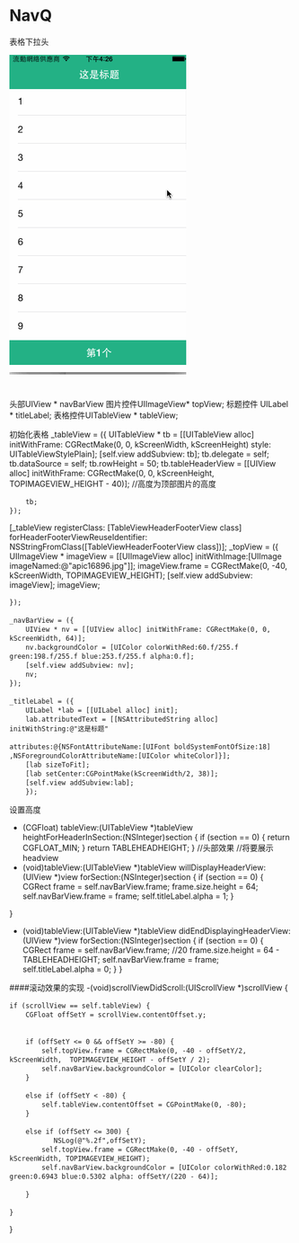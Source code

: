 # NavQ
表格下拉头

![image](https://github.com/914813666/NavQ/blob/master/imginfo/Untitled7.gif)

#
头部UIView * navBarView 图片控件UIImageView* topView; 标题控件 UILabel * titleLabel; 表格控件UITableView * tableView;

初始化表格
  _tableView = ({
        UITableView * tb = [[UITableView alloc] initWithFrame: CGRectMake(0, 0, kScreenWidth, kScreenHeight) style: UITableViewStylePlain];
        [self.view addSubview: tb];
        tb.delegate = self;
        tb.dataSource = self;
        tb.rowHeight = 50;
        tb.tableHeaderView = [[UIView alloc] initWithFrame: CGRectMake(0, 0, kScreenHeight, TOPIMAGEVIEW_HEIGHT - 40)]; //高度为顶部图片的高度
        
        tb;
    });
    

  [_tableView registerClass: [TableViewHeaderFooterView class] forHeaderFooterViewReuseIdentifier: NSStringFromClass([TableViewHeaderFooterView class])];
   _topView = ({
        UIImageView * imageView = [[UIImageView alloc] initWithImage:[UIImage imageNamed:@"apic16896.jpg"]];
        imageView.frame = CGRectMake(0, -40, kScreenWidth, TOPIMAGEVIEW_HEIGHT);
        [self.view addSubview: imageView];
        imageView;
                                
    });
    
    _navBarView = ({
        UIView * nv = [[UIView alloc] initWithFrame: CGRectMake(0, 0, kScreenWidth, 64)];
        nv.backgroundColor = [UIColor colorWithRed:60.f/255.f green:198.f/255.f blue:253.f/255.f alpha:0.f];
        [self.view addSubview: nv];
        nv;
    });

    _titleLabel = ({
        UILabel *lab = [[UILabel alloc] init];
        lab.attributedText = [[NSAttributedString alloc] initWithString:@"这是标题"
                                                             attributes:@{NSFontAttributeName:[UIFont boldSystemFontOfSize:18] ,NSForegroundColorAttributeName:[UIColor whiteColor]}];
        [lab sizeToFit];
        [lab setCenter:CGPointMake(kScreenWidth/2, 38)];
        [self.view addSubview:lab];
        });
        
        
        
  设置高度 
  - (CGFloat) tableView:(UITableView *)tableView heightForHeaderInSection:(NSInteger)section {
    if (section == 0) {
        return  CGFLOAT_MIN;
    }
    return  TABLEHEADHEIGHT;
}
//头部效果
//将要展示headview
- (void)tableView:(UITableView *)tableView willDisplayHeaderView:(UIView *)view forSection:(NSInteger)section {
    if (section == 0) {
        CGRect frame = self.navBarView.frame;
        frame.size.height = 64;
        self.navBarView.frame = frame;
        self.titleLabel.alpha = 1;
    }
    
}

- (void)tableView:(UITableView *)tableView didEndDisplayingHeaderView:(UIView *)view forSection:(NSInteger)section {
    if (section == 0) {
        CGRect frame = self.navBarView.frame; //20
        frame.size.height =  64 - TABLEHEADHEIGHT;
        self.navBarView.frame = frame;
        self.titleLabel.alpha = 0;
    }
}
  
####滚动效果的实现
  -(void)scrollViewDidScroll:(UIScrollView *)scrollView {

    if (scrollView == self.tableView) {
        CGFloat offSetY = scrollView.contentOffset.y;
     
        
        if (offSetY <= 0 && offSetY >= -80) {
            self.topView.frame = CGRectMake(0, -40 - offSetY/2,  kScreenWidth,  TOPIMAGEVIEW_HEIGHT - offSetY / 2);
            self.navBarView.backgroundColor = [UIColor clearColor];
        }
        
        else if (offSetY < -80) {
            self.tableView.contentOffset = CGPointMake(0, -80);
        }
        
        else if (offSetY <= 300) {
               NSLog(@"%.2f",offSetY);
            self.topView.frame = CGRectMake(0, -40 - offSetY, kScreenWidth, TOPIMAGEVIEW_HEIGHT);
            self.navBarView.backgroundColor = [UIColor colorWithRed:0.182 green:0.6943 blue:0.5302 alpha: offSetY/(220 - 64)];
           
        }
        
    }
  }




